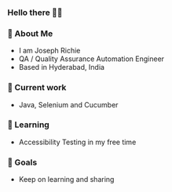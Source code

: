 ### Hello there 👋🙏

### 📖 About Me

* I am Joseph Richie
* QA / Quality Assurance Automation Engineer
* Based in Hyderabad, India


### 🔭 Current work 
* Java, Selenium and Cucumber


### 🌱 Learning 
* Accessibility Testing in my free time


### 🎯 Goals
* Keep on learning and sharing


<!--
**JosefRichie13/JosefRichie13** is a ✨ _special_ ✨ repository because its `README.md` (this file) appears on your GitHub profile.

Here are some ideas to get you started:

- 🔭 I’m currently working on ...
- 🌱 I’m currently learning ...
- 👯 I’m looking to collaborate on ...
- 🤔 I’m looking for help with ...
- 💬 Ask me about ...
- 📫 How to reach me: ...
- 😄 Pronouns: ...
- ⚡ Fun fact: ...
-->
